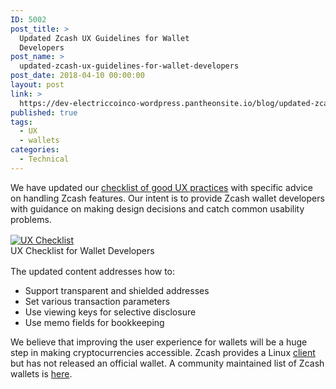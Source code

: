 ```yaml
---
ID: 5002
post_title: >
  Updated Zcash UX Guidelines for Wallet
  Developers
post_name: >
  updated-zcash-ux-guidelines-for-wallet-developers
post_date: 2018-04-10 00:00:00
layout: post
link: >
  https://dev-electriccoinco-wordpress.pantheonsite.io/blog/updated-zcash-ux-guidelines-for-wallet-developers/
published: true
tags:
  - UX
  - wallets
categories:
  - Technical
---
```

<p>We have updated our <a href="https://z.cash/support/ux-checklist.html">checklist of good UX practices</a> with specific advice on handling Zcash features. Our intent is to provide Zcash wallet developers with guidance on making design decisions and catch common usability problems.</p>

<!-- wp:html -->
<div style="margin: 1rem auto;>
<figure class="wp-block-image"><a href="https://z.cash/static/zcash-ux-checklist-20180118.pdf"><img src="/wp-content/uploads/2018/04/zcash-ux-checklist-20180410-thumb-232x300.png" alt="UX Checklist" class="wp-image-2731"/></a><figcaption class="text-left"> UX Checklist for Wallet Developers</figcaption></figure>
</div>
<!-- /wp:html -->

<!-- wp:html -->
<p>The updated content addresses how to:</p>
<ul>
<li>Support transparent and shielded addresses</li>
<li>Set various transaction parameters</li>
<li>Use viewing keys for selective disclosure</li>
<li>Use memo fields for bookkeeping</li>
</ul>
<p>We believe that improving the user experience for wallets will be a huge step in making cryptocurrencies accessible. Zcash provides a Linux <a href="https://z.cash/download.html">client</a> but has not released an official wallet. A community maintained list of Zcash wallets is <a href="https://www.zcashcommunity.com/wallets/">here</a>.</p>
<!-- /wp:html -->